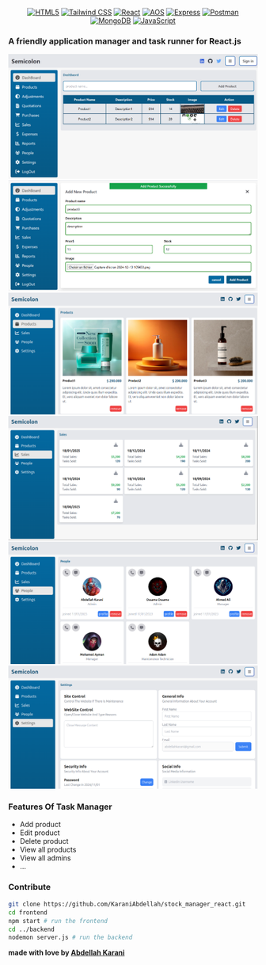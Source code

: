 <div align="center">
  
[![HTML5](https://img.shields.io/badge/HTML5-E34F26?style=for-the-badge&logo=html5&logoColor=white)](https://developer.mozilla.org/en-US/docs/Web/HTML) 
[![Tailwind CSS](https://img.shields.io/badge/Tailwind_CSS-1572B6?style=for-the-badge&logo=css3&logoColor=white)](https://developer.mozilla.org/en-US/docs/Web/CSS)
[![React](https://img.shields.io/badge/React-61DAFB?style=for-the-badge&logo=react&logoColor=black)](https://developer.mozilla.org/en-US/docs/Web/JavaScript/Frameworks/React)
[![AOS](https://img.shields.io/badge/AOS-FF3B8A?style=for-the-badge&logo=aos&logoColor=white)](https://michalsnik.github.io/aos/)
[![Express](https://img.shields.io/badge/Express-000000?style=for-the-badge&logo=express&logoColor=white)](https://expressjs.com/)
[![Postman](https://img.shields.io/badge/Postman-FF6C37?style=for-the-badge&logo=postman&logoColor=white)](https://www.postman.com/)
[![MongoDB](https://img.shields.io/badge/MongoDB-47A248?style=for-the-badge&logo=mongodb&logoColor=white)](https://www.mongodb.com/)
[![JavaScript](https://img.shields.io/badge/JavaScript-F7DF1E?style=for-the-badge&logo=javascript&logoColor=black)](https://developer.mozilla.org/en-US/docs/Web/JavaScript)

</div>

### A friendly application manager and task runner for React.js

<img src="app_img/dash.png">
<img src="app_img/add_product.png">
<img src="app_img/products.png">
<img src="app_img/sales.png">
<img src="app_img/peoples.png">
<img src="app_img/setting.png">



### Features Of Task Manager
<ul>
    <li>Add product</li>
    <li>Edit product</li>
    <li>Delete product</li>
    <li>View all products</li>
    <li>View all admins</li>
    <li>...</li>
</ul>


### Contribute
``` bash
git clone https://github.com/KaraniAbdellah/stock_manager_react.git
cd frontend
npm start # run the frontend
cd ../backend
nodemon server.js # run the backend
```

**made with love by <a href="https://www.linkedin.com/in/abdellah-karani-965928294/">Abdellah Karani</a>**

